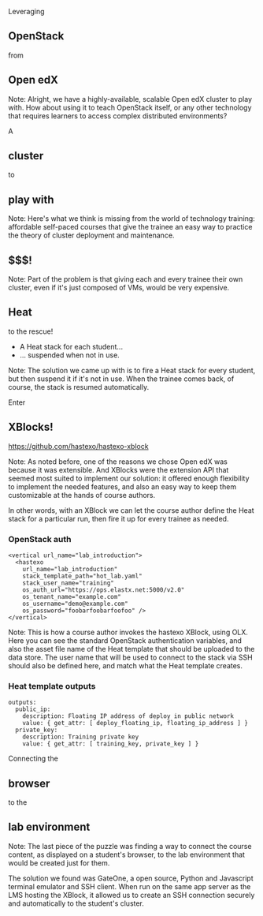 Leveraging
## OpenStack
from
## Open edX

Note: Alright, we have a highly-available, scalable Open edX cluster
to play with.  How about using it to teach OpenStack itself, or any
other technology that requires learners to access complex distributed
environments?


A
## cluster
to
## play with

Note: Here's what we think is missing from the world of technology training:
affordable self-paced courses that give the trainee an easy way to practice the
theory of cluster deployment and maintenance.


## $$$!

Note: Part of the problem is that giving each and every trainee their own
cluster, even if it's just composed of VMs, would be very expensive.


## Heat
to the rescue!

- A Heat stack for each student...
- ... suspended when not in use.

Note: The solution we came up with is to fire a Heat stack for every student,
but then suspend it if it's not in use.  When the trainee comes back, of
course, the stack is resumed automatically.


Enter
## XBlocks!

https://github.com/hastexo/hastexo-xblock

Note: As noted before, one of the reasons we chose Open edX was because it was
extensible.  And XBlocks were the extension API that seemed most suited to
implement our solution: it offered enough flexibility to implement the needed
features, and also an easy way to keep them customizable at the hands of course
authors.

In other words, with an XBlock we can let the course author define the Heat
stack for a particular run, then fire it up for every trainee as needed.


### OpenStack auth

```
<vertical url_name="lab_introduction">
  <hastexo
    url_name="lab_introduction"
    stack_template_path="hot_lab.yaml"
    stack_user_name="training"
    os_auth_url="https://ops.elastx.net:5000/v2.0"
    os_tenant_name="example.com"
    os_username="demo@example.com"
    os_password="foobarfoobarfoofoo" />
</vertical>
```

Note: This is how a course author invokes the hastexo XBlock, using OLX.  Here
you can see the standard OpenStack authentication variables, and also the asset
file name of the Heat template that should be uploaded to the data store.  The
user name that will be used to connect to the stack via SSH should also be
defined here, and match what the Heat template creates.


### Heat template outputs

```
outputs:
  public_ip:
    description: Floating IP address of deploy in public network
    value: { get_attr: [ deploy_floating_ip, floating_ip_address ] }
  private_key:
    description: Training private key
    value: { get_attr: [ training_key, private_key ] }
```


Connecting the
## browser
to the
## lab environment

Note: The last piece of the puzzle was finding a way to connect the course
content, as displayed on a student's browser, to the lab environment that would
be created just for them.

The solution we found was GateOne, a open source, Python and Javascript
terminal emulator and SSH client.  When run on the same app server as the LMS
hosting the XBlock, it allowed us to create an SSH connection securely
and automatically to the student's cluster.
